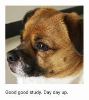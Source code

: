 ![](https://raw.githubusercontent.com/yellowb/yellowb.github.io/master/uploads/avatar.jpg)

Good good study.
Day day up.

